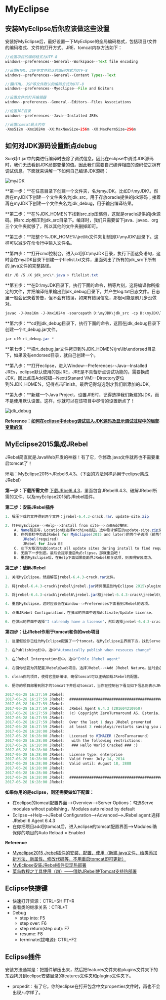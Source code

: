# MyEclipse

## 安装MyEclipse后你应该做这些设置

安装好MyEclipse后，最好设置一下MyEclipse的全局编码格式，包括项目/文件的编码格式、文件的打开方式、JRE、tomcat内存方法如下：

```java
//设置项目的编码格式为UTF-8
windows--preferences--General--Workspace--Text file encoding

//设置HTML、JSP等文件默认的编码方式为UTF-8
windows--preferences--General--Content Types--Text

//置HTML、JSP等文件默认的编码方式为UTF-8
windows--preferences--Myeclipse--File and Editors

//设置文件的打开编辑器
window--preferences--General--Editors--Files Associations

//设置JRE目录
windows--preferences--Java--Installed JREs

//设置tomcat最大内存
-Xms512m -Xmx1024m -XX:MaxNewSize=256m -XX:MaxPermSize=256m
```

## 如何对JDK源码设置断点debug

Sun对rt.jar中的类进行编译时去除了调试信息，因此在eclipse中调试JDK源码时，我们无法看到JDK局部变量的值。因此我们需要自己编译相应的源码使之拥有调试信息。下面就来讲解一下如何自己编译JDK源码：

![myJDK]()

**第一步：**在任意目录下创建一个文件夹，名为myJDK。比如D:\myJDK\，然后在myJDK下创建一个文件夹名为jdk_src，用于存放oracle提供的jdk源码；接着再在myJDK下创建一个文件夹名为jdk_debug，用于输出编译结果。

**第二步：**在%JDK_HOME%下找到src.zip压缩包，这就是oracle提供的jdk源码。把src.zip解压到jdk_src目录下。编译时，我们只需要留下java、javax、org三个文件夹就够了，所以其他的文件夹删掉即可。

**第三步：**把整个%JDK_HOME%\jre\lib文件夹复制到D:\myJDK\目录下。这样可以减少在命令行中输入文件名。

**第四步：**打开cmd控制台，进入cd到D:\myJDK目录，执行下面这条语句，这时会在myJDK目录下创建一个filelist.txt文件，里面列出了所有的jdk_src下所有的.java文件的完整路径。

```java
dir /B /S /X jdk_src\*.java > filelist.txt
```

**第五步：**在D:\myJDK目录下，执行下面的命令，稍等片刻，这将编译你所指定的文件，并把编译结果输出到jdk_debug目录下，并产生log.txt日志文件。日志里一般会记录着警告，但不会有错误，如果有错误信息，那很可能是前几步没做对。

```java
javac -J-Xms16m -J-Xmx1024m -sourcepath D:\myJDK\jdk_src -cp D:\myJDK\lib\rt.jar -d D:\myJDK\jdk_debug -g @filelist.txt >> log.txt 2>&1
```

**第六步：**cd到jdk_debug目录下，执行下面的命令，这回在jdk_debug目录下创建一个rt_debug.jar文件。

```java
jar cf0 rt_debug.jar *
```

**第七步：**把rt_debug.jar文件拷贝到%JDK_HOME%\jre\lib\endorsed目录下，如果没有endorsed目录，就自己创建一个。

**第八步：**打开eclipse，进入Window--Preferences--Java--Installed JREs，eclipse默认使用的是JRE，JRE是不具备断点调试功能的，需要换成JDK，因此点击Add按钮--Next(Stanard VM)--Directory定位到%JDK_HOME%，记得点击Finish。最后记得勾选刚才我们新添加的JDK。

**第九步：**新建一个Java Project，设置JRE时，记得选择我们新建的JDK，而不是使用默认设置。这样，你就可以在该项目中尽情的设置断点了！

![jdk_debug](http://wx1.sinaimg.cn/mw690/0065Y1avgy1fdre6lp1urj30f60hpmxo.jpg)

**Reference：[如何在eclipse中debug调试进入JDK源码及显示调试过程中的局部变量的值](http://blog.csdn.net/ftp_2014/article/details/51087603)**

## MyEclipse2015集成JRebel
JRebel简直就是JavaWeb开发的神器！有了它，你修改.java文件就再也不需要重启tomcat了！

环境：MyEclipse2015+JRebel6.4.3。（下面的方法同样适用于eclipse集成JRebel）

**第一步：下载所需文件**
[下载JRbel6.4.3](http://download.csdn.net/detail/u014229956/9883054)，里面包含JRebel6.4.3、破解JRebel所需的文件、以及myEclipse2015的JRebel插件。

**第二步：安装JRebel插件**

```java
1. 解压下载的文件得到两个文件：jrebel-6.4.3-crack.rar、update-site.zip

2. 打开myEclipse-->Help-->Install from site-->点击Add按钮:
    A. Name随意写，Location栏选择Archive按钮，选中刚才解压的update-site.zip文件。
    B. 在列表栏中勾选JRebel for MyEclipse(2015 and later)的两个子选项（前两个）：
        JRebel(required)
        JRebel for Java EE
    C. 左下方取消勾选Contact all update sites during install to find required software
    D. 无脑下一步到底。最后会提示重启MyEclipse，那就重启吧！
    E. 重启MyEclipse后，在Help下面如果能勘界JRebel相关选项，则表明安装成功。
```

**第三步：破解JRebel**

```java
1. 关闭MyEclipse，然后解压jrebel-6.4.3-crack.rar文件。

2. 将jrebel-6.4.3-crack\jrebel\jrebel.jar拷贝覆盖到MyEclipse 2015\plugins\org.zeroturnaround.eclipse.embedder_6.4.3.RELEASE\jrebel\目录下

3. 将jrebel-6.4.3-crack\jrebel6\jrebel.jar和jrebel-6.4.3-crack\jrebel6\jrebel.lic两个文件拷贝覆盖到MyEclipse 2015\plugins\org.zeroturnaround.eclipse.embedder_6.4.3.RELEASE\jr6\jrebel目录下

4. 重启MyEclipse，这时应该会在Window-->Preferences下面看到JRebel的选项。

5. 点击JRebel Configuration，在弹出的界面中选择Activate/Update License。

6. 在弹出的界面中选择"I salready have a license"，然后选择jrebel-6.4.3-crack\jrebel.lic文件。至此，破解完成。
```

**第四步：让JRebel作用于tomcat和你的web项目**

```java
1. 这里假设你已经为MyEclipse配置了一个tomcat。在MyEclipse主界面下方，找到Server窗口，右键选择你的tomcat，点击open打开tomcat配置窗口。

2. 在Publishing栏中，选中"Automaically publish when resouces change"

3. 在JRebel Intergration栏中，选中"Enble JRebel agent"

4. 右键你想要为其配置JRebel的web项目，选择JRebel-->Add JRebel Nature。这时会在自动在src目录下添加一个rebel.xml文件。

5. clean你的项目，使得它重新编译，确保tomcat可以正确加载JRebel的配置。

6. 把你的项目部署到刚才的tomcat下并启动tomcat，当你在控制台下看见如下信息则表示JRebel生效了。至此，你可以任意修改项目源代码而无需重启tomcat了！

2017-06-28 16:27:59 JRebel:  
2017-06-28 16:27:59 JRebel:  #############################################################
2017-06-28 16:27:59 JRebel:  
2017-06-28 16:27:59 JRebel:  JRebel Agent 6.4.3 (201604210950)
2017-06-28 16:27:59 JRebel:  (c) Copyright ZeroTurnaround AS, Estonia, Tartu.
2017-06-28 16:27:59 JRebel:  
2017-06-28 16:27:59 JRebel:  Over the last 1 days JRebel prevented
2017-06-28 16:27:59 JRebel:  at least 3 redeploys/restarts saving you about 0.1 hours.
2017-06-28 16:28:00 JRebel:  
2017-06-28 16:28:00 JRebel:  Licensed to VIMACER (ZeroTurnaround)
2017-06-28 16:28:00 JRebel:   with the following restrictions: 
2017-06-28 16:28:00 JRebel:   ### Hello World Cracked ### :)
2017-06-28 16:28:00 JRebel:  
2017-06-28 16:28:00 JRebel:  License type: enterprise
2017-06-28 16:28:00 JRebel:  Valid from: July 14, 2014
2017-06-28 16:28:00 JRebel:  Valid until: August 18, 2888
2017-06-28 16:28:00 JRebel:  
2017-06-28 16:28:00 JRebel:  
2017-06-28 16:28:00 JRebel:  #############################################################
2017-06-28 16:28:00 JRebel:  
```

**如果你用的是eclipse，则还需要做如下配置：**

* 在eclipse的tomcat配置界面-->Overview-->Server Options：勾选Serve modules wihout publishing，Modules auto reload by default
* Eclipse-->Help-->JRebel Configuration-->Advanced-->JRebel agent:选择JRebel 6 Agent 6.4.3
* 在你把项目add到tomcat后，进入eclipse的tomcat配置界面-->Modules:确保你的项目的Auto Reload = Enabled

**Reference**

* [Myeclipse2015 Jrebel插件的安装、配置、使用（新建.java文件、给类添加新方法、新属性、修改代码等，不用重启tomcat即可更新）](http://blog.csdn.net/qq844622079/article/details/51058471)
* [MyEclipse安装JRebel插件实现热部署](http://blog.csdn.net/u013539342/article/details/51010540)
* [菜鸟教程之工具使用（四）——借助JRebel使Tomcat支持热部署](http://blog.csdn.net/liushuijinger/article/details/39898415)


## Eclipse快捷键

* 快速打开资源：CTRL+SHIFT+R
* 查看类的继承关系：CTRL+T
* Debug
  * step into: F5
  * step over: F6
  * step return(step out): F7
  * resume: F8
  * terminate(拔电源): CTRL+F2 

## Eclipse插件

安装方法通常是：把插件解压出来，然后把features文件夹和plugins文件夹下的东西拷贝到eclipse安装目录的features文件夹和plugins文件夹下。

* propedit：有了它，你的eclipse在打开包含中文properties文件时，再也不会出现`/u`字样了。
